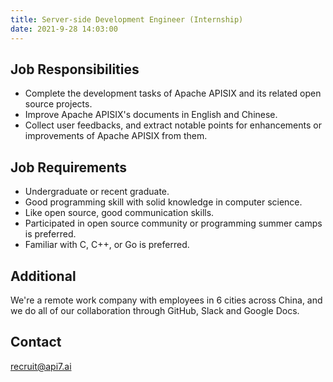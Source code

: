 ```yaml
---
title: Server-side Development Engineer (Internship)
date: 2021-9-28 14:03:00
---
```


## Job Responsibilities

- Complete the development tasks of Apache APISIX and its related open source projects.
- Improve Apache APISIX's documents in English and Chinese.
- Collect user feedbacks,  and extract notable points for enhancements or improvements of Apache APISIX from them.

## Job Requirements

- Undergraduate or recent graduate.
- Good programming skill with solid knowledge in computer science.
- Like open source, good communication skills.
- Participated in open source community or programming summer camps is preferred.
- Familiar with C, C++, or Go is preferred.

## Additional

We're a remote work company with employees in 6 cities across China, and we do all of our collaboration through GitHub, Slack and Google Docs.

## Contact

[recruit@api7.ai](mailto:recruit@api7.ai)
